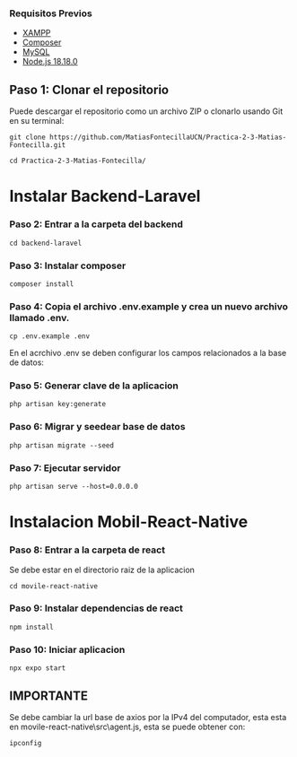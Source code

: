 ### Requisitos Previos ###

* [XAMPP](https://www.apachefriends.org/index.html)
* [Composer](https://getcomposer.org)
* [MySQL](https://dev.mysql.com/downloads/mysql/)
* [Node.js 18.18.0](https://nodejs.org/en)
  
## Paso 1: Clonar el repositorio ##
Puede descargar el repositorio como un archivo ZIP o clonarlo usando Git en su terminal:
```+
git clone https://github.com/MatiasFontecillaUCN/Practica-2-3-Matias-Fontecilla.git
```
```+
cd Practica-2-3-Matias-Fontecilla/
```

# Instalar Backend-Laravel #

### Paso 2: Entrar a la carpeta del backend ###
```+
cd backend-laravel
```

### Paso 3: Instalar composer ###
```+
composer install
```
### Paso 4: Copia el archivo .env.example y crea un nuevo archivo llamado .env. ###
```+
cp .env.example .env
```
En el acrchivo .env se deben configurar los campos relacionados a la base de datos:

### Paso 5: Generar clave de la aplicacion ###
```+
php artisan key:generate
```
### Paso 6: Migrar y seedear base de datos ###

```+
php artisan migrate --seed
```
### Paso 7: Ejecutar servidor ###
```+
php artisan serve --host=0.0.0.0
```
# Instalacion Mobil-React-Native

### Paso 8: Entrar a la carpeta de react ###
Se debe estar en el directorio raiz de la aplicacion
```+
cd movile-react-native
```
### Paso 9: Instalar dependencias de react ###
```+
npm install
```
### Paso 10: Iniciar aplicacion ###
```+
npx expo start
```

## IMPORTANTE
Se debe cambiar la url base de axios por la IPv4 del computador, esta esta en movile-react-native\src\agent.js, esta se puede obtener con:
```+
ipconfig
```
